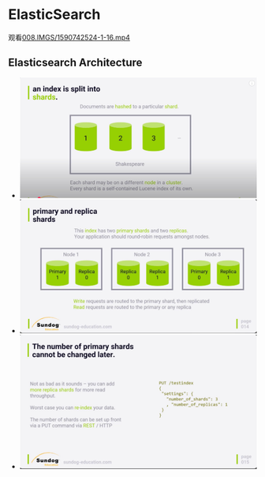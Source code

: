 # ElasticSearch
观看[008.IMGS/1590742524-1-16.mp4](./008.IMGS/1590742524-1-16.mp4)

## Elasticsearch Architecture
+ ![008.IMGS/WechatIMG526.jpg](./008.IMGS/WechatIMG526.jpg)
+ ![008.IMGS/WechatIMG528.jpg](./008.IMGS/WechatIMG528.jpg)
+ ![008.IMGS/WechatIMG529.jpg](./008.IMGS/WechatIMG529.jpg)